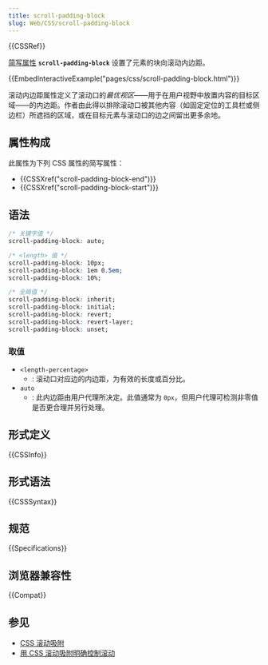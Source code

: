 ```yaml
---
title: scroll-padding-block
slug: Web/CSS/scroll-padding-block
---
```


{{CSSRef}}

[简写属性](/zh-CN/docs/Web/CSS/Shorthand_properties) **`scroll-padding-block`** 设置了元素的块向滚动内边距。

{{EmbedInteractiveExample("pages/css/scroll-padding-block.html")}}

滚动内边距属性定义了滚动口的*最优视区*——用于在用户视野中放置内容的目标区域——的内边距。作者由此得以排除滚动口被其他内容（如固定定位的工具栏或侧边栏）所遮挡的区域，或在目标元素与滚动口的边之间留出更多余地。

## 属性构成

此属性为下列 CSS 属性的简写属性：

- {{CSSXref("scroll-padding-block-end")}}
- {{CSSXref("scroll-padding-block-start")}}

## 语法

```css
/* 关键字值 */
scroll-padding-block: auto;

/* <length> 值 */
scroll-padding-block: 10px;
scroll-padding-block: 1em 0.5em;
scroll-padding-block: 10%;

/* 全局值 */
scroll-padding-block: inherit;
scroll-padding-block: initial;
scroll-padding-block: revert;
scroll-padding-block: revert-layer;
scroll-padding-block: unset;
```

### 取值

- `<length-percentage>`
  - : 滚动口对应边的内边距，为有效的长度或百分比。
- `auto`
  - : 此内边距由用户代理所决定。此值通常为 `0px`，但用户代理可检测非零值是否更合理并另行处理。

## 形式定义

{{CSSInfo}}

## 形式语法

{{CSSSyntax}}

## 规范

{{Specifications}}

## 浏览器兼容性

{{Compat}}

## 参见

- [CSS 滚动吸附](/zh-CN/docs/Web/CSS/CSS_scroll_snap)
- [用 CSS 滚动吸附明确控制滚动](https://web.dev/css-scroll-snap/)
